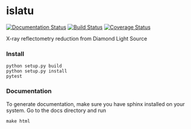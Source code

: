 # islatu

[![Documentation Status](https://readthedocs.org/projects/islatu/badge/?version=latest)](https://islatu.readthedocs.io/en/latest/?badge=latest)
[![Build Status](https://travis-ci.org/arm61/islatu.svg?branch=master)](https://travis-ci.org/arm61/islatu)
[![Coverage Status](https://coveralls.io/repos/github/arm61/islatu/badge.svg?branch=master)](https://coveralls.io/github/arm61/islatu?branch=master)

X-ray reflectometry reduction from Diamond Light Source

### Install

```
python setup.py build
python setup.py install
pytest
```

### Documentation

To generate documentation, make sure you have sphinx installed on your system.
Go to the docs directory and run

```
make html
```
